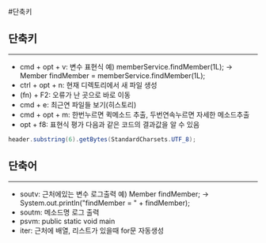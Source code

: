  #단축키
## 단축키
---
- cmd + opt + v: 변수 표현식  예) memberService.findMember(1L); -> Member findMember = memberService.findMember(1L);
- ctrl + opt + n: 현재 디렉토리에서 새 파일 생성
- (fn) + F2: 오류가 난 곳으로 바로 이동
- cmd + e: 최근연 파일들 보기(히스토리)
- cmd + opt + m: 한번누르면 퀵메소드 추출, 두번연속누르면 자세한 메소드추출
- opt + f8: 표현식 평가 다음과 같은 코드의 결과값을 알 수 있음
```java
header.substring(6).getBytes(StandardCharsets.UTF_8);
```

## 단축어
---
- soutv: 근처에있는 변수 로그출력 예) Member findMember; -> System.out.println("findMember = " + findMember);
- soutm: 메소드명 로그 출력
- psvm: public static void main
- iter: 근처에 배열, 리스트가 있을때 for문 자동생성